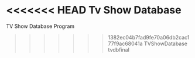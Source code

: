 <<<<<<< HEAD
Tv Show Database
=======
TV Show Database Program
>>>>>>> 1382ec04b7fad9fe70a06db2cac177f9ac68041a
TVShowDatabase
tvdbfinal
